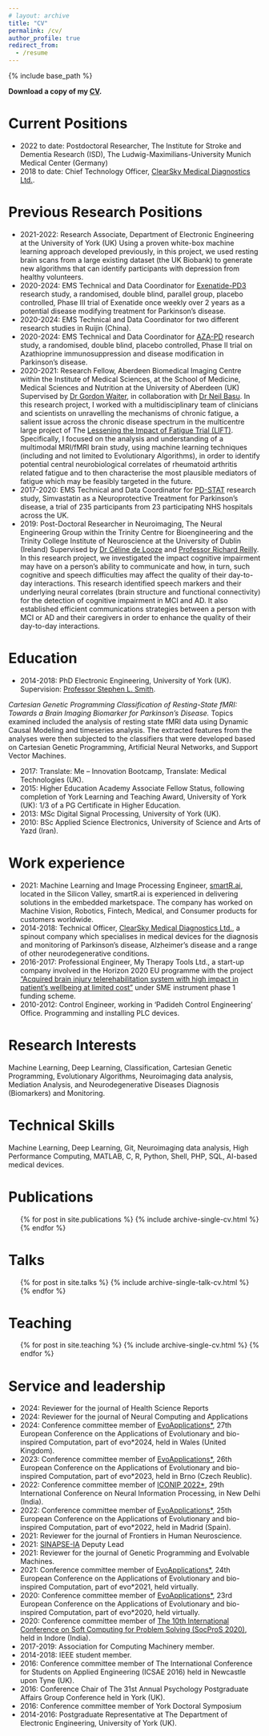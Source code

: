 ```yaml
---
# layout: archive
title: "CV"
permalink: /cv/
author_profile: true
redirect_from:
  - /resume
---
```



{% include base_path %}

**Download a copy of my <a href="https://amirdehsarvi.github.io/files/CV_Dehsarvi.pdf">CV</a>.**

Current Positions
======
* 2022 to date: Postdoctoral Researcher, The Institute for Stroke and Dementia Research (ISD), The Ludwig-Maximilians-University Munich Medical Center (Germany)
* 2018 to date: Chief Technology Officer, <a href="https://www.clearskymd.com/">ClearSky Medical Diagnostics Ltd.</a>.

Previous Research Positions
======
* 2021-2022: Research Associate, Department of Electronic Engineering at the University of York (UK)
Using a proven white-box machine learning approach developed previously, in this project, we used resting brain scans from a large existing dataset (the UK Biobank) to generate new algorithms that can identify participants with depression from healthy volunteers.
* 2020-2024: EMS Technical and Data Coordinator for <a href="https://www.ucl.ac.uk/comprehensive-clinical-trials-unit/research-projects/2020/nov/exenatide-parkinsons-disease">Exenatide-PD3</a> research study, a randomised, double blind, parallel group, placebo controlled, Phase III trial of Exenatide once weekly over 2 years as a potential disease modifying treatment for Parkinson’s disease.
* 2020-2024: EMS Technical and Data Coordinator for two different research studies in Ruijin (China).
* 2020-2024: EMS Technical and Data Coordinator for <a href="https://cctu.org.uk/portfolio/core/trials-in-setup/aza-pd">AZA-PD</a> research study, a randomised, double blind, placebo controlled, Phase II trial on Azathioprine immunosuppression and disease modification in Parkinson’s disease.
* 2020-2021: Research Fellow, Aberdeen Biomedical Imaging Centre within the Institute of Medical Sciences, at the School of Medicine, Medical Sciences and Nutrition at the University of Aberdeen (UK)
Supervised by <a href="https://www.abdn.ac.uk/ims/people/profiles/g.waiter">Dr Gordon Waiter</a>, in collaboration with <a href="https://www.gla.ac.uk/researchinstitutes/iii/staff/neilbasu/">Dr Neil Basu</a>. In this research project, I worked with a multidisciplinary team of clinicians and scientists on unravelling the mechanisms of chronic fatigue, a salient issue across the chronic disease spectrum in the multicentre large project of The <a href="https://clinicaltrials.gov/ct2/show/NCT03248518">Lessening the Impact of Fatigue Trial (LIFT)</a>. Specifically, I focused on the analysis and understanding of a multimodal MRI/fMRI brain study, using machine learning techniques (including and not limited to Evolutionary Algorithms), in order to identify potential central neurobiological correlates of rheumatoid arthritis related fatigue and to then characterise the most plausible mediators of fatigue which may be feasibly targeted in the future.
* 2017-2020: EMS Technical and Data Coordinator for <a href="https://penctu.psmd.plymouth.ac.uk/pdstat/">PD-STAT</a> research study, Simvastatin as a Neuroprotective Treatment for Parkinson’s disease, a trial of 235 participants from 23 participating NHS hospitals across the UK.
* 2019: Post-Doctoral Researcher in Neuroimaging, The Neural Engineering Group within the Trinity Centre for Bioengineering and the Trinity College Institute of Neuroscience at the University of Dublin (Ireland)
Supervised by <a href="https://reillylab.net/celinedelooze">Dr Céline de Looze</a> and <a href="https://reillylab.net/richard-reilly">Professor Richard Reilly</a>. In this research project, we investigated the impact cognitive impairment may have on a person’s ability to communicate and how, in turn, such cognitive and speech difficulties may affect the quality of their day-to-day interactions. This research identified speech markers and their underlying neural correlates (brain structure and functional connectivity) for the detection of cognitive impairment in MCI and AD. It also established efficient communications strategies between a person with MCI or AD and their caregivers in order to enhance the quality of their day-to-day interactions.

Education
======
* 2014-2018: PhD Electronic Engineering, University of York (UK). Supervision: <a href="https://www.york.ac.uk/electronic-engineering/staff/stephen_smith/">Professor Stephen L. Smith</a>.

_Cartesian Genetic Programming Classification of Resting-State fMRI: Towards a Brain Imaging Biomarker for Parkinson’s Disease._ Topics examined included the analysis of resting state fMRI data using Dynamic Causal Modeling and timeseries analysis. The extracted features from the analyses were then subjected to the classifiers that were developed based on Cartesian Genetic Programming, Artificial Neural Networks, and Support Vector Machines.

* 2017: Translate: Me – Innovation Bootcamp, Translate: Medical Technologies (UK).
* 2015: Higher Education Academy Associate Fellow Status, following completion of York Learning and Teaching Award, University of York (UK): 1/3 of a PG Certificate in Higher Education.
* 2013: MSc Digital Signal Processing, University of York (UK).
* 2010: BSc Applied Science Electronics, University of Science and Arts of Yazd (Iran).

Work experience
======
* 2021: Machine Learning and Image Processing Engineer, <a href="https://smartr.ai">smartR.ai</a>, located in the Silicon Valley, smartR.ai is experienced in delivering solutions in the embedded marketspace. The company has worked on Machine Vision, Robotics, Fintech, Medical, and Consumer products for customers worldwide.
* 2014-2018: Technical Officer, <a href="https://www.clearskymd.com/">ClearSky Medical Diagnostics Ltd.</a>, a spinout company which specialises in medical devices for the diagnosis and monitoring of Parkinson’s disease, Alzheimer’s disease and a range of other neurodegenerative conditions.
* 2016-2017: Professional Engineer, My Therapy Tools Ltd., a start-up company involved in the Horizon 2020 EU programme with the project <a href="https://cordis.europa.eu/project/id/745431">“Acquired brain injury telerehabilitation system with high impact in patient’s wellbeing at limited cost”</a> under SME instrument phase 1 funding scheme.
* 2010-2012: Control Engineer, working in ‘Padideh Control Engineering’ Office. Programming and installing PLC devices.
  
Research Interests
======
Machine Learning, Deep Learning, Classification, Cartesian Genetic Programming, Evolutionary Algorithms, Neuroimaging data analysis, Mediation Analysis, and Neurodegenerative Diseases Diagnosis (Biomarkers) and Monitoring.

Technical Skills
======
Machine Learning, Deep Learning, Git, Neuroimaging data analysis, High Performance Computing, MATLAB, C, R, Python, Shell, PHP, SQL, AI-based medical devices.

Publications
======
  <ul>{% for post in site.publications %}
    {% include archive-single-cv.html %}
  {% endfor %}</ul>
  
Talks
======
  <ul>{% for post in site.talks %}
    {% include archive-single-talk-cv.html %}
  {% endfor %}</ul>
  
Teaching
======
  <ul>{% for post in site.teaching %}
    {% include archive-single-cv.html %}
  {% endfor %}</ul>
  
Service and leadership
======
* 2024: Reviewer for the journal of Health Science Reports
* 2024: Reviewer for the journal of Neural Computing and Applications
* 2024: Conference committee member of <a href="http://www.evostar.org/2024/evoapps/">EvoApplications&#42;</a>, 27th European Conference on the Applications of Evolutionary and bio-inspired Computation, part of evo*2024, held in Wales (United Kingdom).
* 2023: Conference committee member of <a href="http://www.evostar.org/2023/evoapps/">EvoApplications&#42;</a>, 26th European Conference on the Applications of Evolutionary and bio-inspired Computation, part of evo*2023, held in Brno (Czech Reublic).
* 2022: Conference committee member of <a href="https://iconip2022.apnns.org/">ICONIP 2022&#42;</a>, 29th International Conference on Neural Information Processing, in New Delhi (India).
* 2022: Conference committee member of <a href="http://www.evostar.org/2022/evoapps/">EvoApplications&#42;</a>, 25th European Conference on the Applications of Evolutionary and bio-inspired Computation, part of evo*2022, held in Madrid (Spain).
* 2021: Reviewer for the journal of Frontiers in Human Neuroscience.
* 2021: <a href="http://www.sinapse.ac.uk/research-resources/topic-groups#IA">SINAPSE-IA</a> Deputy Lead
* 2021: Reviewer for the journal of Genetic Programming and Evolvable Machines.
* 2021: Conference committee member of <a href="http://www.evostar.org/2021/evoapps/">EvoApplications&#42;</a>, 24th European Conference on the Applications of Evolutionary and bio-inspired Computation, part of evo*2021, held virtually.
* 2020: Conference committee member of <a href="http://www.evostar.org/2020/evoapps/">EvoApplications&#42;</a>, 23rd European Conference on the Applications of Evolutionary and bio-inspired Computation, part of evo*2020, held virtually.
* 2020: Conference committee member of <a href="https://www.socpros20.scrs.in/">The 10th International Conference on Soft Computing for Problem Solving (SocProS 2020)</a>, held in Indore (India).
* 2017-2019: Association for Computing Machinery member.
* 2014-2018: IEEE student member.
* 2016: Conference committee member of The International Conference for Students on Applied Engineering (ICSAE 2016) held in Newcastle upon Tyne (UK).
* 2016: Conference Chair of The 31st Annual Psychology Postgraduate Affairs Group Conference held in York (UK).
* 2016: Conference committee member of York Doctoral Symposium
* 2014-2016: Postgraduate Representative at The Department of Electronic Engineering, University of York (UK).

